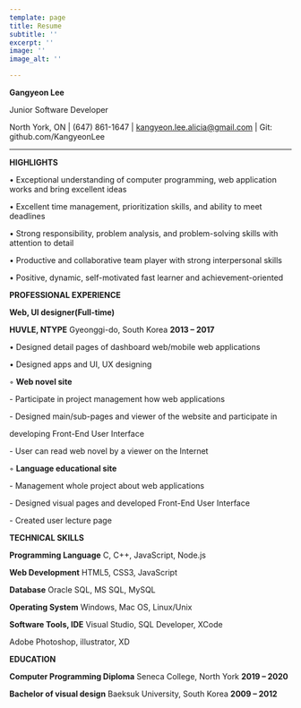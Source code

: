 ```yaml
---
template: page
title: Resume
subtitle: ''
excerpt: ''
image: ''
image_alt: ''

---
```

**Gangyeon Lee**

Junior Software Developer

North York, ON | (647) 861-1647 | [kangyeon.lee.alicia@gmail.com](mailto:kangyeon.lee.alicia@gmail.com) | Git: github.com/KangyeonLee

_________________________________________________________________________________

**HIGHLIGHTS**

• Exceptional understanding of computer programming, web application works and bring excellent ideas

• Excellent time management, prioritization skills, and ability to meet deadlines

• Strong responsibility, problem analysis, and problem-solving skills with attention to detail

• Productive and collaborative team player with strong interpersonal skills

• Positive, dynamic, self-motivated fast learner and achievement-oriented

**PROFESSIONAL EXPERIENCE**

**Web, UI designer(Full-time)**

**HUVLE, NTYPE** Gyeonggi-do, South Korea **2013 – 2017**

• Designed detail pages of dashboard web/mobile web applications

• Designed apps and UI, UX designing

◦ **Web novel site**

\- Participate in project management how web applications

\- Designed main/sub-pages and viewer of the website and participate in

developing Front-End User Interface

\- User can read web novel by a viewer on the Internet

◦ **Language educational site**

\- Management whole project about web applications

\- Designed visual pages and developed Front-End User Interface

\- Created user lecture page

**TECHNICAL SKILLS**

**Programming Language** C, C++, JavaScript, Node.js

**Web Development** HTML5, CSS3, JavaScript

**Database** Oracle SQL, MS SQL, MySQL

**Operating System** Windows, Mac OS, Linux/Unix

**Software Tools, IDE** Visual Studio, SQL Developer, XCode

Adobe Photoshop, illustrator, XD

**EDUCATION**

**Computer Programming Diploma** Seneca College, North York **2019 – 2020**

**Bachelor of visual design** Baeksuk University, South Korea **2009 – 2012**